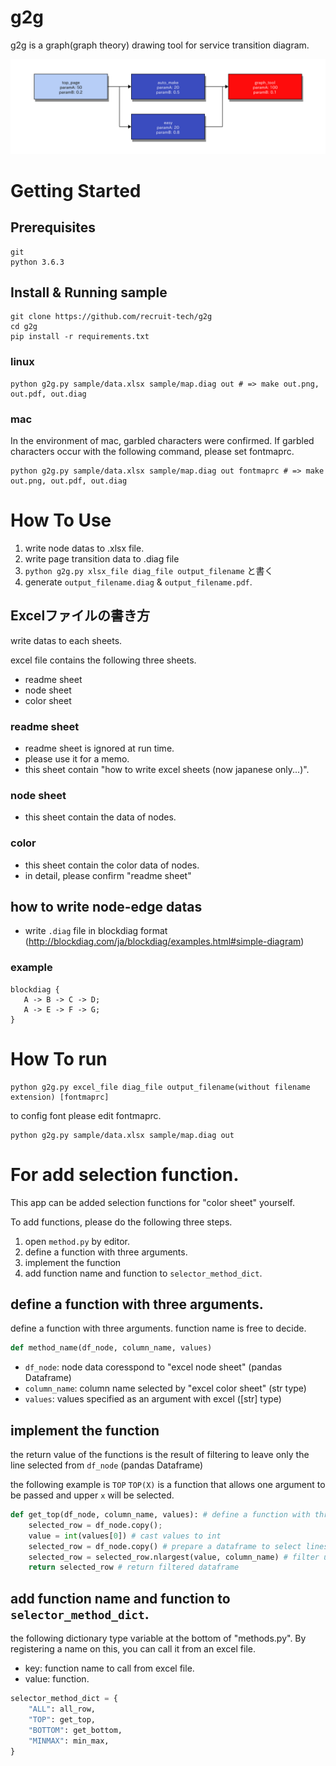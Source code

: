 
# g2g

g2g is a graph(graph theory) drawing tool for service transition diagram.

![](./sample/out.png)

# Getting Started

## Prerequisites

```
git
python 3.6.3
```

## Install & Running sample
```
git clone https://github.com/recruit-tech/g2g
cd g2g
pip install -r requirements.txt
```

### linux
```
python g2g.py sample/data.xlsx sample/map.diag out # => make out.png, out.pdf, out.diag
```

### mac
In the environment of mac, garbled characters were confirmed.
If garbled characters occur with the following command, please set fontmaprc.
```
python g2g.py sample/data.xlsx sample/map.diag out fontmaprc # => make out.png, out.pdf, out.diag
```

# How To Use

1. write node datas to .xlsx file.
2. write page transition data to .diag file
3. `python g2g.py xlsx_file diag_file output_filename` と書く
4. generate `output_filename.diag` & `output_filename.pdf`.

## Excelファイルの書き方

write datas to each sheets.

excel file contains the following three sheets.

* readme sheet
* node sheet 
* color sheet

### readme sheet

* readme sheet is ignored at run time.
* please use it for a memo.
* this sheet contain "how to write excel sheets (now japanese only...)".

### node sheet

* this sheet contain the data of nodes.

### color

* this sheet contain the color data of nodes.
* in detail, please confirm "readme sheet"

## how to write node-edge datas

* write `.diag` file in blockdiag format (http://blockdiag.com/ja/blockdiag/examples.html#simple-diagram)

### example
```
blockdiag {
   A -> B -> C -> D;
   A -> E -> F -> G;
}
```

# How To run

```
python g2g.py excel_file diag_file output_filename(without filename extension) [fontmaprc]
```

to config font please edit fontmaprc.

```
python g2g.py sample/data.xlsx sample/map.diag out
```

# For add selection function.

This app can be added selection functions for "color sheet" yourself.

To add functions, please do the following three steps.

1. open `method.py` by editor.
2. define a function with three arguments.
3. implement the function
4. add function name and function to `selector_method_dict`.

## define a function with three arguments.

define a function with three arguments.
function name is free to decide.

```python
def method_name(df_node, column_name, values)
```
* `df_node`: node data coresspond to "excel node sheet" (pandas Dataframe)
* `column_name`: column name selected by "excel color sheet" (str type)
* `values`: values specified as an argument with excel ([str] type)

## implement the function

the return value of the functions is the result of filtering to leave only the line selected from `df_node` (pandas Dataframe)

the following example is `TOP`
`TOP(X)` is a function that allows one argument to be passed and upper `x` will be selected.
```python
def get_top(df_node, column_name, values): # define a function with three arguments
    selected_row = df_node.copy();
    value = int(values[0]) # cast values to int
    selected_row = df_node.copy() # prepare a dataframe to select lines.
    selected_row = selected_row.nlargest(value, column_name) # filter upper top `value`
    return selected_row # return filtered dataframe
```

## add function name and function to `selector_method_dict`.

the following dictionary type variable at the bottom of "methods.py".
By registering a name on this, you can call it from an excel file.

* key: function name to call from excel file.
* value: function.

```python
selector_method_dict = {
    "ALL": all_row,
    "TOP": get_top,
    "BOTTOM": get_bottom,
    "MINMAX": min_max,
}
```
